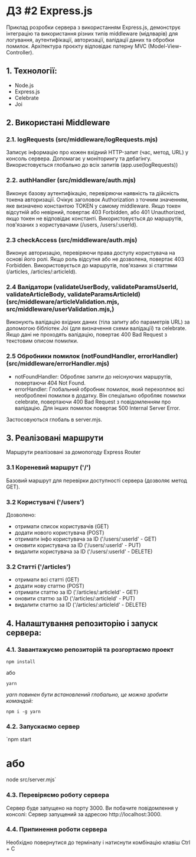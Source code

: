 # ДЗ #2 Express.js

Приклад розробки сервера з використанням Express.js, демонструє інтеграцію та використання різних типів middleware (мідлварів) для логування, аутентифікації, авторизації, валідації даних та обробки помилок.
Архітектура проєкту відповідає патерну MVC (Model-View-Controller).

## 1. Технології:

- Node.js
- Express.js
- Celebrate
- Joi

## 2. Використані Middleware

### 2.1. logRequests (src/middleware/logRequests.mjs)

Записує інформацію про кожен вхідний HTTP-запит (час, метод, URL) у консоль сервера. Допомагає у моніторингу та дебагінгу. Використовується глобально до всіх запитів (app.use(logRequests))

### 2.2. authHandler (src/middleware/auth.mjs)

Виконує базову аутентифікацію, перевіряючи наявність та дійсність токена авторизації. Очікує заголовок Authorization з точним значенням, яке визначено константою TOKEN у самому middleware. Якщо токен відсутній або невірний, повертає 403 Forbidden, або 401 Unauthorized, якщо токен не відповідає константі. Використовується до маршрутів, пов'язаних з користувачами (/users, /users/:userId).

### 2.3 checkAccess (src/middleware/auth.mjs)

Виконує авторизацію, перевіряючи права доступу користувача на основі його ролі. Якщо роль відсутня або не дозволена, повертає 403 Forbidden. Використовується до маршрутів, пов'язаних зі статтями (/articles, /articles/:articleId).

### 2.4 Валідатори (validateUserBody, validateParamsUserId, validateArticleBody, validateParamsArticleId) (src/middleware/articleValidation.mjs, src/middleware/userValidation.mjs,)

Виконують валідацію вхідних даних (тіла запиту або параметрів URL) за допомогою бібліотек Joi (для визначення схеми валідації) та celebrate. Якщо дані не проходять валідацію, повертає 400 Bad Request з текстовим описом помилки.

### 2.5 Обробники помилок (notFoundHandler, errorHandler) (src/middleware/errorHandler.mjs)

- notFoundHandler: Обробляє запити до неіснуючих маршрутів, повертаючи 404 Not Found.
- errorHandler: Глобальний обробник помилок, який перехоплює всі необроблені помилки в додатку. Він спеціально обробляє помилки celebrate, повертаючи 400 Bad Request з повідомленням про валідацію. Для інших помилок повертає 500 Internal Server Error.

Застосовуються глобаль в server.mjs.

## 3. Реалізовані маршрути

Маршрути реалізовані за домопогоду Express Router

### 3.1 Кореневий маршрут ('/')

Базовий маршрут для перевірки доступності сервера (дозволяє метод GET).

### 3.2 Користувачі ('/users')

Дозволено:

- отримати список користувачів (GET)
- додати нового користувача (POST)
- отримати інфо користувача за ID ('/users/:userId' - GET)
- оновити користувача за ID ('/users/:userId' - PUT)
- видалити користувача за ID ('/users/:userId' - DELETE)

### 3.2 Статті ('/articles')

- отримати всі статті (GET)
- додати нову статтю (POST)
- отримати статтю за ID ('/articles/:articleId' - GET)
- оновити статтю за ID ('/articles/:articleId' - PUT)
- видалити статтю за ID ('/articles/:articleId' - DELETE)

## 4. Налаштування репозиторію і запуск сервера:

### 4.1. Завантажуємо репозиторій та розгортаємо проект

`npm install`

або

`yarn`

_yarn повинен бути встановлений глобально, це можна зробити командой:_

`npm i -g yarn`

### 4.2. Запускаємо сервер

`npm start

# або

node src/server.mjs`

### 4.3. Перевіряємо роботу сервера

Сервер буде запущено на порту 3000. Ви побачите повідомлення у консолі: Сервер запущений за адресою http://localhost:3000.

### 4.4. Припинення роботи сервера

Необхідно повернутися до терміналу і натиснути комбінацію клавіш Ctrl + C
